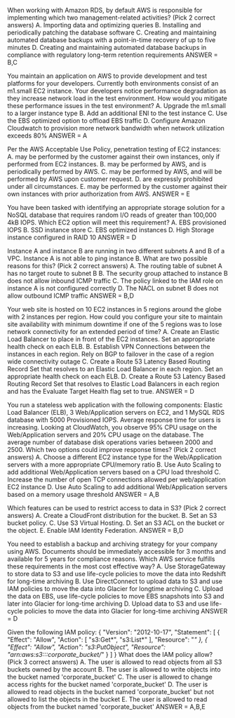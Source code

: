 When working with Amazon RDS, by default AWS is responsible for implementing which two
management-related activities? (Pick 2 correct answers)
A. Importing data and optimizing queries
B. Installing and periodically patching the database software
C. Creating and maintaining automated database backups with a point-in-time recovery of up to five minutes
D. Creating and maintaining automated database backups in compliance with regulatory long-term retention
requirements
ANSWER = B,C

You maintain an application on AWS to provide development and test platforms for your developers.
Currently both environments consist of an m1.small EC2 instance. Your developers notice performance
degradation as they increase network load in the test environment.
How would you mitigate these performance issues in the test environment?
A. Upgrade the m1.small to a larger instance type
B. Add an additional ENI to the test instance
C. Use the EBS optimized option to offload EBS traffic
D. Configure Amazon Cloudwatch to provision more network bandwidth when network utilization
exceeds 80%
ANSWER = A

Per the AWS Acceptable Use Policy, penetration testing of EC2 instances:
A. may be performed by the customer against their own instances, only if performed from EC2
instances.
B. may be performed by AWS, and is periodically performed by AWS.
C. may be performed by AWS, and will be performed by AWS upon customer request.
D. are expressly prohibited under all circumstances.
E. may be performed by the customer against their own instances with prior authorization from AWS.
ANSWER = E

You have been tasked with identifying an appropriate storage solution for a NoSQL database that
requires random I/O reads of greater than 100,000 4kB IOPS.
Which EC2 option will meet this requirement?
A. EBS provisioned IOPS
B. SSD instance store
C. EBS optimized instances
D. High Storage instance configured in RAID 10
ANSWER = D

Instance A and instance B are running in two different subnets A and B of a VPC. Instance A is not able to
ping instance B.
What are two possible reasons for this? (Pick 2 correct answers)
A. The routing table of subnet A has no target route to subnet B
B. The security group attached to instance B does not allow inbound ICMP traffic
C. The policy linked to the IAM role on instance A is not configured correctly
D. The NACL on subnet B does not allow outbound ICMP traffic
ANSWER = B,D

Your web site is hosted on 10 EC2 instances in 5 regions around the globe with 2 instances per region.
How could you configure your site to maintain site availability with minimum downtime if one of the 5
regions was to lose network connectivity for an extended period of time?
A. Create an Elastic Load Balancer to place in front of the EC2 instances. Set an appropriate health
check on each ELB.
B. Establish VPN Connections between the instances in each region. Rely on BGP to failover in the
case of a region wide connectivity outage
C. Create a Route 53 Latency Based Routing Record Set that resolves to an Elastic Load Balancer in
each region. Set an appropriate health check on each ELB.
D. Create a Route 53 Latency Based Routing Record Set that resolves to Elastic Load Balancers in
each region and has the Evaluate Target Health flag set to true.
ANSWER = D

You run a stateless web application with the following components: Elastic Load Balancer (ELB), 3
Web/Application servers on EC2, and 1 MySQL RDS database with 5000 Provisioned IOPS. Average
response time for users is increasing. Looking at CloudWatch, you observe 95% CPU usage on the
Web/Application servers and 20% CPU usage on the database. The average number of database disk
operations varies between 2000 and 2500.
Which two options could improve response times? (Pick 2 correct answers)
A. Choose a different EC2 instance type for the Web/Application servers with a more appropriate
CPU/memory ratio
B. Use Auto Scaling to add additional Web/Application servers based on a CPU load threshold
C. Increase the number of open TCP connections allowed per web/application EC2 instance
D. Use Auto Scaling to add additional Web/Application servers based on a memory usage threshold
ANSWER = A,B

Which features can be used to restrict access to data in S3? (Pick 2 correct answers)
A. Create a CloudFront distribution for the bucket.
B. Set an S3 bucket policy.
C. Use S3 Virtual Hosting.
D. Set an S3 ACL on the bucket or the object.
E. Enable IAM Identity Federation.
ANSWER = B,D

You need to establish a backup and archiving strategy for your company using AWS. Documents should
be immediately accessible for 3 months and available for 5 years for compliance reasons.
Which AWS service fulfills these requirements in the most cost effective way?
A. Use StorageGateway to store data to S3 and use life-cycle policies to move the data into Redshift for
long-time archiving
B. Use DirectConnect to upload data to S3 and use IAM policies to move the data into Glacier for longtime
archiving
C. Upload the data on EBS, use life-cycle policies to move EBS snapshots into S3 and later into Glacier
for long-time archiving
D. Upload data to S3 and use life-cycle policies to move the data into Glacier for long-time archiving
ANSWER = D

Given the following IAM policy:
{
"Version": "2012-10-17",
"Statement": [
{
"Effect": "Allow",
"Action": [
"s3:Get*", "s3:List*"
],
"Resource": "*"
},
{
"Effect": "Allow",
"Action": "s3:PutObject",
"Resource": "arn:aws:s3:::corporate_bucket/*"
}
]
}
What does the IAM policy allow? (Pick 3 correct answers)
A. The user is allowed to read objects from all S3 buckets owned by the account
B. The user is allowed to write objects into the bucket named 'corporate_bucket'
C. The user is allowed to change access rights for the bucket named 'corporate_bucket'
D. The user is allowed to read objects in the bucket named 'corporate_bucket' but not allowed to list the objects
in the bucket
E. The user is allowed to read objects from the bucket named 'corporate_bucket'
ANSWER = A,B,E
